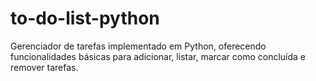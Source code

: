 # to-do-list-python
Gerenciador de tarefas implementado em Python, oferecendo funcionalidades básicas para adicionar, listar, marcar como concluída e remover tarefas.
